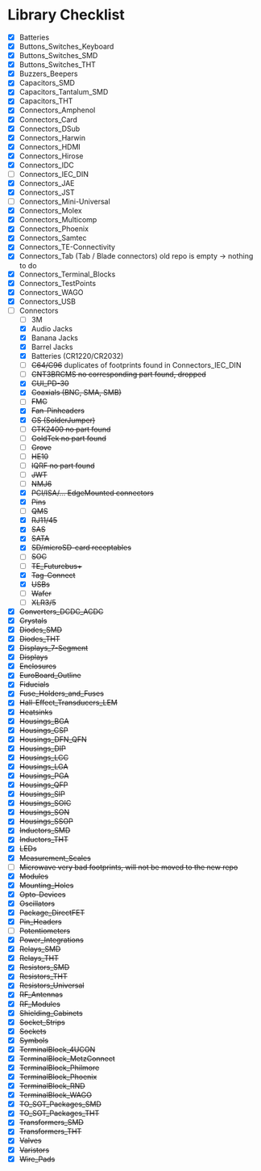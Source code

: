 
# Library Checklist
- [x] Batteries
- [x] Buttons_Switches_Keyboard
- [x] Buttons_Switches_SMD
- [x] Buttons_Switches_THT
- [x] Buzzers_Beepers
- [x] Capacitors_SMD
- [x] Capacitors_Tantalum_SMD
- [x] Capacitors_THT
- [x] Connectors_Amphenol
- [x] Connectors_Card
- [x] Connectors_DSub
- [x] Connectors_Harwin
- [x] Connectors_HDMI
- [x] Connectors_Hirose
- [x] Connectors_IDC
- [ ] Connectors_IEC_DIN
- [x] Connectors_JAE
- [x] Connectors_JST
- [ ] Connectors_Mini-Universal
- [x] Connectors_Molex
- [x] Connectors_Multicomp
- [x] Connectors_Phoenix
- [x] Connectors_Samtec
- [x] Connectors_TE-Connectivity
- [x] Connectors_Tab (Tab / Blade connectors) old repo is empty -> nothing to do
- [x] Connectors_Terminal_Blocks
- [x] Connectors_TestPoints
- [x] Connectors_WAGO
- [x] Connectors_USB
- [ ] Connectors
  - [ ] 3M
  - [x] Audio Jacks
  - [x] Banana Jacks
  - [x] Barrel Jacks
  - [x] Batteries (CR1220/CR2032)
  - [ ] <s>C64/C96</s> duplicates of footprints found in Connectors_IEC_DIN
  - [ ] <s>CNT3BRCMS<s/> no corresponding part found, dropped
  - [x] CUI_PD-30
  - [x] Coaxials (BNC, SMA, SMB)
  - [ ] FMC
  - [x] Fan-Pinheaders
  - [x] GS (SolderJumper)
  - [ ] <s>GTK2400</s> no part found
  - [ ] <s>GoldTek</s> no part found
  - [ ] Grove
  - [ ] HE10
  - [ ] <s>IQRF</s> no part found
  - [ ] JWT
  - [ ] NMJ6
  - [x] PCI/ISA/... EdgeMounted connectors
  - [x] Pins
  - [ ] QMS
  - [x] RJ11/45
  - [x] SAS
  - [x] SATA
  - [x] SD/microSD-card receptables
  - [ ] SOC
  - [ ] TE_Futurebus+
  - [x] Tag-Connect
  - [x] USBs
  - [ ] Wafer
  - [ ] XLR3/5
- [x] Converters_DCDC_ACDC
- [x] Crystals
- [x] Diodes_SMD
- [x] Diodes_THT
- [x] Displays_7-Segment
- [x] Displays
- [x] Enclosures
- [x] EuroBoard_Outline
- [x] Fiducials
- [x] Fuse_Holders_and_Fuses
- [x] Hall-Effect_Transducers_LEM
- [x] Heatsinks
- [x] Housings_BGA
- [x] Housings_CSP
- [x] Housings_DFN_QFN
- [x] Housings_DIP
- [x] Housings_LCC
- [x] Housings_LGA
- [x] Housings_PGA
- [x] Housings_QFP
- [x] Housings_SIP
- [x] Housings_SOIC
- [x] Housings_SON
- [x] Housings_SSOP
- [x] Inductors_SMD
- [x] Inductors_THT
- [x] LEDs
- [x] Measurement_Scales
- [ ] <s>Microwave</s> very bad footprints, will not be moved to the new repo
- [x] Modules
- [x] Mounting_Holes
- [x] Opto-Devices
- [x] Oscillators
- [x] Package_DirectFET
- [x] Pin_Headers
- [ ] Potentiometers
- [x] Power_Integrations
- [x] Relays_SMD
- [x] Relays_THT
- [x] Resistors_SMD
- [x] Resistors_THT
- [x] Resistors_Universal
- [x] RF_Antennas
- [x] RF_Modules
- [x] Shielding_Cabinets
- [x] Socket_Strips
- [x] Sockets
- [x] Symbols
- [x] TerminalBlock_4UCON
- [x] TerminalBlock_MetzConnect
- [x] TerminalBlock_Philmore
- [x] TerminalBlock_Phoenix
- [x] TerminalBlock_RND
- [x] TerminalBlock_WAGO
- [x] TO_SOT_Packages_SMD
- [x] TO_SOT_Packages_THT
- [x] Transformers_SMD
- [x] Transformers_THT
- [x] Valves
- [x] Varistors
- [x] Wire_Pads
